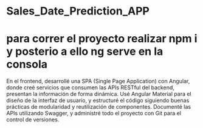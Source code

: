 # Sales_Date_Prediction_APP

# para correr el proyecto realizar npm i y posterio a ello ng serve en la consola

En el frontend, desarrollé una SPA (Single Page Application) con Angular, donde creé servicios que consumen las APIs RESTful del backend, presentan la información de forma dinámica. Usé Angular Material para el diseño de la interfaz de usuario, y estructuré el código siguiendo buenas prácticas de modularidad y reutilización de componentes. Documenté las APIs utilizando Swagger, y administré todo el proyecto con Git para el control de versiones.